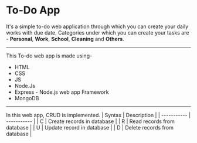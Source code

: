 # To-Do App

It's a simple to-do web application through which you can create your daily works with due date.
Categories under which you can create your tasks are -
**Personal**, **Work**, **School**, **Cleaning** and **Others**.

---

This To-do web app is made using-

- HTML
- CSS
- JS
- Node.Js
- Express - Node.js web app Framework
- MongoDB

---

In this web app, CRUD is implemented.
| Syntax | Description |
| ----------- | ----------- |
| C | Create records in database |
| R | Read records from database |
| U | Update record in database |
| D | Delete records from database |
